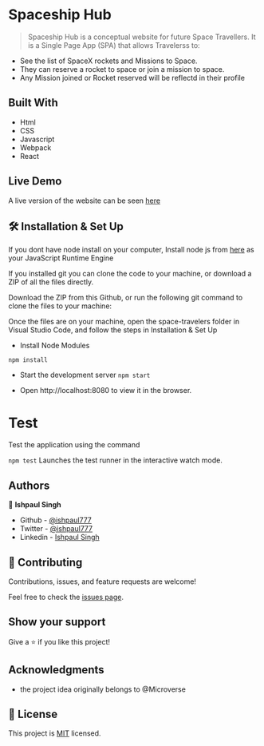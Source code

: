 
 # Spaceship Hub

 > Spaceship Hub is a conceptual website for future Space Travellers. It is a Single Page App (SPA) that allows Travelerss to:
- See the list of SpaceX rockets and Missions to Space.
- They can reserve a rocket to space or join a mission to space.
- Any Mission joined or Rocket reserved will be reflectd in their profile 

## Built With

- Html
- CSS
- Javascript
- Webpack
- React

## Live Demo

A live version of the website can be seen [here](https://ishpaul777.github.io//)
## 🛠 Installation & Set Up

If you dont have node install on your computer, Install node js from [here](https://nodejs.org/en) as your JavaScript Runtime Engine

If you installed git you can clone the code to your machine, or download a ZIP of all the files directly.

Download the ZIP from this Github, or run the following git command to clone the files to your machine:

Once the files are on your machine, open the space-travelers folder in Visual Studio Code, and follow the steps in Installation & Set Up
- Install Node Modules

`npm install`
- Start the development server
`npm start`

- Open http://localhost:8080 to view it in the browser.

# Test
Test the application using the command

`npm test`
Launches the test runner in the interactive watch mode.

## Authors

👤 **Ishpaul Singh**

- Github - [@ishpaul777](https://github.com/ishpaul777)
- Twitter - [@ishpaul777](https://twitter.com/ishpaul777)
- Linkedin - [Ishpaul Singh](https://www.linkedin.com/in/ishpaul777/)

## 🤝 Contributing

Contributions, issues, and feature requests are welcome!

Feel free to check the [issues page](../../issues/).

## Show your support

Give a ⭐️ if you like this project!

## Acknowledgments
- the project idea originally belongs to @Microverse

## 📝 License

This project is [MIT](./MIT.md) licensed.
